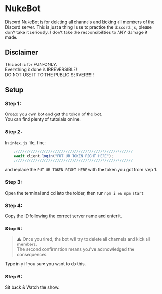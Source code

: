 # NukeBot
Discord NukeBot is for deleting all channels and kicking 
all members of the Discord server. This is just a thing I
use to practice the `discord.js`, please don't take it 
seriously. I don't take the responsibilities to ANY damage
it made.


## Disclaimer
This bot is for FUN-ONLY.\
Everything it done is IRREVERSIBLE!\
DO NOT USE IT TO THE PUBLIC SERVER!!!!!!


## Setup
### Step 1:
Create you own bot and get the token of the bot.\
You can find plenty of tutorials online.
  
### Step 2:
In `index.js` file, find:
```js
    ///////////////////////////////////////////////////////
    await client.login("PUT UR TOKEN RIGHT HERE");
    ///////////////////////////////////////////////////////
```
and replace the `PUT UR TOKEN RIGHT HERE` with the token you got from step 1.

### Step 3:
Open the terminal and cd into the folder, then run
`npm i && npm start`

### Step 4:
Copy the ID following the correct server name and enter it.

### Step 5:
> ⚠️ Once you fired, the bot will try to delete all channels and kick all members.\
> The second confirmation means you've acknowledged the consequences.

Type in `y` if you sure you want to do this.

### Step 6:
Sit back & Watch the show.
